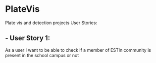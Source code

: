 # PlateVis
Plate vis and detection projects
User Stories:

## - User Story 1:
As a user I want to be able to check if a member of ESTIn community is present in the school campus or not
